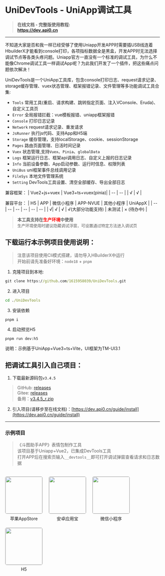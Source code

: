 # UniDevTools - UniApp调试工具

><b>在线文档 - 完整版使用教程:<br>
><a href="https://dev.api0.cn" target="_blank">https://dev.api0.cn</a> </b>

----

不知道大家是否和我一样已经受够了使用Uniapp开发APP时需要插USB线连着HbuilderX才能看到console打印，各项指标数据全是黑盒，开发APP时无法选择调试节点等各类头疼问题。Uniapp官方一直没有一个标准的调试工具，为什么不能像Chrome调试工具一样调试App呢？为此我们开发了一个插件，把这些痛点问题依次解决！

UniDevTools是一个UniApp工具库，包含console打印日志、request请求记录、storage缓存管理、vuex状态管理、框架报错记录、文件管理等多功能调试工具合集:
- `Tools` 常用工具(重启、请求构建、跳转指定页面、注入VConsole、Eruda)、自定义工具页
- `Error` 全局报错拦截：vue模板报错、uniapp框架报错
- `Console` 打印日志记录
- `Network` request请求记录、重发请求
- `JsRunner` 执行js代码、支持App和H5端
- `Storage` 缓存管理，支持localStorage、cookie、sessionStorage
- `Pages` 路由页面管理、日活时间记录
- `Vuex` 状态管理,支持`Vuex`、`Pinia`、`globalData`
- `Logs` 框架运行日志、框架api调用日志、自定义上报的日志记录
- `Info` 当前设备参数、App启动参数、运行时信息、权限列表
- `UniBus` uni框架事件总线调用记录
- `FileSys` 本地文件管理系统
- `Setting` DevTools工具设置、清空全部缓存、导出全部日志

兼容框架：
| Vue2+js+vuex | Vue3+ts+vuex(pinia)|
| -- | -- |
| √ | √ |

兼容平台：
| H5 | APP |  微信小程序 | APP-NVUE  |  其他小程序 |  UniAppX |
| -- | -- | -- | -- | -- | -- |
| √| √ | √ | √(大部分功能支持) | 未测试 | × (待办中) |

><b>本工具支持在<span style="color: red;">生产环境</span>中使用</b><br>
><span style="font-size: 13px;">生产环境使用时建议隐藏调试浮窗，可设置通过特定方法进入调试页</span>






## 下载运行本示例项目使用说明：

>注意该项目使用Cli模式搭建，请勿导入HBuilderX中运行<br>
>开始前请先准备好环境：`node18` + `pnpm` 

1. 克隆项目到本地:
```cmd
git clone https://github.com/1615958039/UniDevTools.git
```
2. 进入项目
```cmd
cd ./UniDevTools
```
3. 安装依赖
```
pnpm i
```
4. 启动预览H5
```
pnpm run dev:h5
```

说明：示例基于UniApp+Vue3+ts+Vite，UI框架为TM-UI3.1



## 把调试工具引入自己项目：
1. 下载最新源码包`v3.4.5`
  >GitHub: [releases](https://github.com/1615958039/UniDevTools/releases) <br>
  >Gitee: [releases](https://gitee.com/t1zf/UniAppDevTools/releases/) <br>
  >备用：[v3.4.5_r.zip]([123](https://dev.api0.cn/releases/v3.4.5_r.zip))
2. 引入项目(请移步至在线文档)：[https://dev.api0.cn/guide/install](https://dev.api0.cn/guide/install)

----





### 示例项目
>《斗图助手APP》表情包制作工具<br>
>该项目基于Uniapp+Vue2，已集成DevTools工具<br>
>打开APP后在搜索页输入` __devtools__ `即可打开调试弹窗查看请求和日志数据
<div class="qrCodeList">
  <div class="codeItem">
    <img src="https://dev.api0.cn/qrCode/iosAppStore.png" class="codeImg">
    <div class="codeTitle">苹果AppStore</div>
  </div>
  <div class="codeItem">
    <img src="https://dev.api0.cn/qrCode/androidYYB.png" class="codeImg">
    <div class="codeTitle">安卓应用宝</div>
  </div>
  <div class="codeItem">
    <img src="https://dev.api0.cn/qrCode/wxmp.jpg" class="codeImg">
    <div class="codeTitle">微信小程序</div>
  </div>
  <div class="codeItem">
    <img src="https://dev.api0.cn/qrCode/web.png" class="codeImg">
    <div class="codeTitle">H5</div>
  </div>
</div>




<style>
.swiperDiv{
  border: 1px solid rgb(122, 122, 122);
  border-radius: 15px;
  overflow: hidden;
}
.qrCodeList{
  display: flex;
  flex-direction: row;
  padding: 20px 0;
  flex-wrap: wrap;
}
.codeItem{
  display: flex;
  flex-direction: column;
  align-items: center;
  margin-right: 20px;
  margin-bottom: 20px;
}
.codeImg{
  width: 120px;
  height: 120px;
  margin-bottom: 5px;
  border-radius: 5px;
  border: 1px solid #bbbbbb;
}
</style>